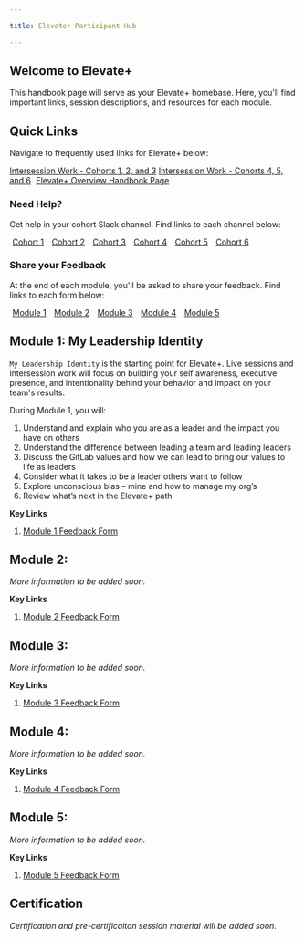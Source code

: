 ```yaml
---

title: Elevate+ Participant Hub

---
```


## Welcome to Elevate+

This handbook page will serve as your Elevate+ homebase. Here, you'll find important links, session descriptions, and resources for each module.

## Quick Links

Navigate to frequently used links for Elevate+ below:

<div class="flex-row" markdown="0">
  <div>
    <a href= "https://gitlab.com/gitlab-people-elevate/elevate-plus-round-1/-/boards">Intersession Work - Cohorts 1, 2, and 3</a>
    <a href= "https://gitlab.com/gitlab-people-elevate/elevate-plus-round-2/-/boards">Intersession Work - Cohorts 4, 5, and 6</a>
    <a href= "https://handbook.gitlab.com/handbook/people-group/learning-and-development/elevate-programs/elevate+/" class="btn btn-primary" style="width:200px;margin:5px;">Elevate+ Overview Handbook Page</a>
  </div>
</div>

### Need Help?

Get help in your cohort Slack channel. Find links to each channel below:

<div class="flex-row" markdown="0">
  <div>
    <a href= "https://app.slack.com/client/E03N1RJJX7C/C06D40B5CVD" class="btn btn-primary" style="width:200px;margin:5px;">Cohort 1</a>
    <a href= "https://app.slack.com/client/E03N1RJJX7C/C06D40CKNH5" class="btn btn-primary" style="width:200px;margin:5px;">Cohort 2</a>
    <a href= "https://app.slack.com/client/E03N1RJJX7C/C06DM0G418C" class="btn btn-primary" style="width:200px;margin:5px;">Cohort 3</a>
    <a href= "https://app.slack.com/client/E03N1RJJX7C/C06M2TPTWUX" class="btn btn-primary" style="width:200px;margin:5px;">Cohort 4</a>
    <a href= "https://app.slack.com/client/E03N1RJJX7C/C06MHBQ2XSP" class="btn btn-primary" style="width:200px;margin:5px;">Cohort 5</a>
    <a href= "https://app.slack.com/client/E03N1RJJX7C/C06MHBR0NH1" class="btn btn-primary" style="width:200px;margin:5px;">Cohort 6</a>
  </div>
</div>


### Share your Feedback

At the end of each module, you'll be asked to share your feedback. Find links to each form below:

<div class="flex-row" markdown="0">
  <div>
    <a href= "https://docs.google.com/forms/d/e/1FAIpQLScug6g0ZA03-qTzVLYpJ6gjxg39WAl6x9bOaqg9A1yR8qzgnw/viewform?usp=sf_link" class="btn btn-primary" style="width:200px;margin:5px;">Module 1</a>
    <a href= "https://docs.google.com/forms/d/e/1FAIpQLScCWql9i6Oi8js9zDnNawZKX-V1NOhQG3aSD8fFSew-29mn4g/viewform?usp=sf_link" class="btn btn-primary" style="width:200px;margin:5px;">Module 2</a>
    <a href= "https://docs.google.com/forms/d/e/1FAIpQLSfmNnaI8C57ua1uRygJ7YlfbHKmmzaYqqD6mypZw5RlWe0cIQ/viewform?usp=sf_link" class="btn btn-primary" style="width:200px;margin:5px;">Module 3</a>
    <a href= "https://docs.google.com/forms/d/e/1FAIpQLSfLt0tMR2PuH-VSWpqm2Z7jVOYAmPPFXWJblU80tD-bvwdVUw/viewform?usp=sf_link" class="btn btn-primary" style="width:200px;margin:5px;">Module 4</a>
    <a href= "https://docs.google.com/forms/d/e/1FAIpQLSdHJnLbjDSj-gsDdSwigOn3zIW_7BxpJ1Xgae9htEp6zE3_1w/viewform?usp=sf_link" class="btn btn-primary" style="width:200px;margin:5px;">Module 5</a>
  </div>
</div>


## Module 1: My Leadership Identity

`My Leadership Identity` is the starting point for Elevate+. Live sessions and intersession work will focus on building your self awareness, executive presence, and intentionality behind your behavior and impact on your team's results.

During Module 1, you will:

1. Understand and explain who you are as a leader and the impact you have on others
1. Understand the difference between leading a team and leading leaders
1. Discuss the GitLab values and how we can lead to bring our values to life as leaders
1. Consider what it takes to be a leader others want to follow
1. Explore unconscious bias – mine and how to manage my org’s
1. Review what’s next in the Elevate+ path

**Key Links**

1. [Module 1 Feedback Form](https://docs.google.com/forms/d/e/1FAIpQLScug6g0ZA03-qTzVLYpJ6gjxg39WAl6x9bOaqg9A1yR8qzgnw/viewform?usp=sf_link)


## Module 2:

*More information to be added soon.*

**Key Links**

1. [Module 2 Feedback Form](https://docs.google.com/forms/d/e/1FAIpQLScCWql9i6Oi8js9zDnNawZKX-V1NOhQG3aSD8fFSew-29mn4g/viewform?usp=sf_link)

## Module 3:

*More information to be added soon.*

**Key Links**

1. [Module 3 Feedback Form](https://docs.google.com/forms/d/e/1FAIpQLSfmNnaI8C57ua1uRygJ7YlfbHKmmzaYqqD6mypZw5RlWe0cIQ/viewform?usp=sf_link)



## Module 4:

*More information to be added soon.*

**Key Links**

1. [Module 4 Feedback Form](https://docs.google.com/forms/d/e/1FAIpQLSfLt0tMR2PuH-VSWpqm2Z7jVOYAmPPFXWJblU80tD-bvwdVUw/viewform?usp=sf_link)



## Module 5:

*More information to be added soon.*

**Key Links**

1. [Module 5 Feedback Form](https://docs.google.com/forms/d/e/1FAIpQLSdHJnLbjDSj-gsDdSwigOn3zIW_7BxpJ1Xgae9htEp6zE3_1w/viewform?usp=sf_link)



## Certification

*Certification and pre-certificaiton session material will be added soon.*





